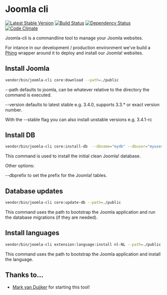 Joomla cli
==========

[![Latest Stable Version](https://poser.pugx.org/picturae/joomla-cli/v/stable.svg)](https://packagist.org/packages/picturae/joomla-cli)
[![Build Status](https://travis-ci.org/picturae/joomla-cli.svg?branch=master)](https://travis-ci.org/picturae/joomla-cli)
[![Dependency Status](https://www.versioneye.com/user/projects/5506a33666e561635300011e/badge.svg?style=flat)](https://www.versioneye.com/user/projects/5506a33666e561635300011e)
[![Code Climate](https://codeclimate.com/github/picturae/joomla-cli/badges/gpa.svg)](https://codeclimate.com/github/picturae/joomla-cli)

Joomla-cli is a commandline tool to manage your Joomla websites.

For intance in our development / production environment we've build a [Phing](https://www.phing.info/) wrapper around it to deploy and install our Joomla! websites.

## Install Joomla

``` bash
vendor/bin/joomla-cli core:download --path=./public
```

--path defaults to joomla, can be whatever relative to the directory the command is executed.

--version defaults to latest stable e.g. 3.4.0, supports 3.3.* or exact version number.

With the --stable flag you can also install unstable versions e.g. 3.4.1-rc

## Install DB

``` bash
vendor/bin/joomla-cli core:install-db  --dbname="mydb" --dbuser="myuser" --dbpass="mypassword" --dbhost="localhost" --joomla-version="3.4.0"
```

This command is used to install the initial clean Joomla! database.

Other options:

--dbprefix to set the prefix for the Joomla! tables.


## Database updates

``` bash
vendor/bin/joomla-cli core:update-db --path=./public
```

This command uses the path to bootstrap the Joomla application and run the database migrations (if they are needed).

## Install languages

``` bash
vendor/bin/joomla-cli extension:language:install nl-NL --path=./public
```

This command uses the path to bootstrap the Joomla application and install the language.

## Thanks to…

* [Mark van Duijker](https://github.com/mvanduijker) for starting this tool!